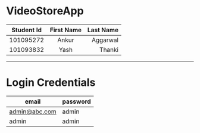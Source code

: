 # VideoStoreApp

| Student Id       | First Name         | Last Name |
| ------------- |:-------------:| -----:|
| 101095272     | Ankur | Aggarwal |
| 101093832      | Yash      |   Thanki |

------
# Login Credentials

| email     | password |
| ------------- |-------------|
| admin@abc.com    | admin  |
| admin     | admin  |
